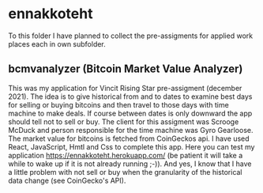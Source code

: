 # ennakkoteht
To this folder I have planned to collect the pre-assigments for applied work places each in own subfolder.
## bcmvanalyzer (Bitcoin Market Value Analyzer)
This was my application for Vincit Rising Star pre-assigment (december 2021). The idea is to give historical from and to dates to examine best days for selling or buying bitcoins and then travel to those days with time machine to make deals. If course between dates is only downward the app should tell not to sell or buy. The client for this assigment was Scrooge McDuck and person responsible for the time machine was Gyro Gearloose. The market value for bitcoins is fetched from CoinGeckos api. I have used React, JavaScript, Hmtl and Css to complete this app. Here you can test my application https://ennakkoteht.herokuapp.com/ (be patient it will take a while to wake up if it is not already running ;-)). And yes, I know that I have a little problem with not sell or buy when the granularity of the historical data change (see CoinGecko's API).
